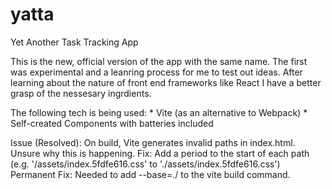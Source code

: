 # yatta
Yet Another Task Tracking App

This is the new, official version of the app with the same name. The first was experimental and a leanring process for me to test out ideas. After learning about the nature of front end frameworks like React I have a better grasp of the nessesary ingrdients.

The following tech is being used:
    * Vite (as an alternative to Webpack)
    * Self-created Components with batteries included

Issue (Resolved):
   On build, Vite generates invalid paths in index.html. Unsure why this is happening.
Fix:
   Add a period to the start of each path (e.g. '/assets/index.5fdfe616.css' to './assets/index.5fdfe616.css')
Permanent Fix:
   Needed to add --base=./ to the vite build command.
